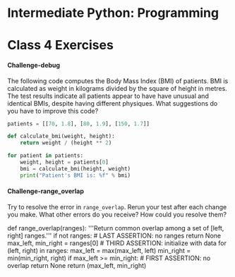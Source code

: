 # Intermediate Python: Programming
# Class 4 Exercises

#### Challenge-debug

The following code computes the Body Mass Index (BMI) of patients.
BMI is calculated as weight in kilograms divided by the square of height in metres.
The test results indicate all patients appear to have have unusual and identical BMIs,
despite having different physiques.
What suggestions do you have to improve this code?

```python
patients = [[70, 1.8], [80, 1.9], [150, 1.7]]

def calculate_bmi(weight, height):
    return weight / (height ** 2)

for patient in patients:
    weight, height = patients[0]
    bmi = calculate_bmi(height, weight)
    print("Patient's BMI is: %f" % bmi)
```

#### Challenge-range_overlap

Try to resolve the error in `range_overlap`.
Rerun your test after each change you make.
What other errors do you receive?
How could you resolve them?

def range_overlap(ranges):
    '''Return common overlap among a set of [left, right] ranges.'''
    if not ranges: # LAST ASSERTION: no ranges
        return None
    max_left, min_right = ranges[0] # THIRD ASSERTION: initialize with data
    for (left, right) in ranges:
        max_left = max(max_left, left)
        min_right = min(min_right, right)
    if max_left >= min_right:  # FIRST ASSERTION: no overlap
        return None
    return (max_left, min_right)
